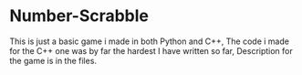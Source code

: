 # Number-Scrabble
This is just a basic game i made in both Python and C++,
The code i made for the C++ one was by far the hardest I have written so far,
Description for the game is in the files.
